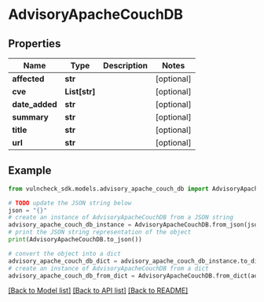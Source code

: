 # AdvisoryApacheCouchDB


## Properties

Name | Type | Description | Notes
------------ | ------------- | ------------- | -------------
**affected** | **str** |  | [optional] 
**cve** | **List[str]** |  | [optional] 
**date_added** | **str** |  | [optional] 
**summary** | **str** |  | [optional] 
**title** | **str** |  | [optional] 
**url** | **str** |  | [optional] 

## Example

```python
from vulncheck_sdk.models.advisory_apache_couch_db import AdvisoryApacheCouchDB

# TODO update the JSON string below
json = "{}"
# create an instance of AdvisoryApacheCouchDB from a JSON string
advisory_apache_couch_db_instance = AdvisoryApacheCouchDB.from_json(json)
# print the JSON string representation of the object
print(AdvisoryApacheCouchDB.to_json())

# convert the object into a dict
advisory_apache_couch_db_dict = advisory_apache_couch_db_instance.to_dict()
# create an instance of AdvisoryApacheCouchDB from a dict
advisory_apache_couch_db_from_dict = AdvisoryApacheCouchDB.from_dict(advisory_apache_couch_db_dict)
```
[[Back to Model list]](../README.md#documentation-for-models) [[Back to API list]](../README.md#documentation-for-api-endpoints) [[Back to README]](../README.md)


